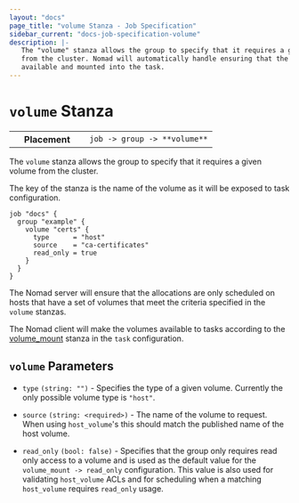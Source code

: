 ```yaml
---
layout: "docs"
page_title: "volume Stanza - Job Specification"
sidebar_current: "docs-job-specification-volume"
description: |-
   The "volume" stanza allows the group to specify that it requires a given volume
   from the cluster. Nomad will automatically handle ensuring that the volume is
   available and mounted into the task.
---
```


# `volume` Stanza

<table class="table table-bordered table-striped">
  <tr>
    <th width="120">Placement</th>
    <td>
      <code>job -> group -> **volume**</code>
    </td>
  </tr>
</table>

The `volume` stanza allows the group to specify that it requires a given volume
from the cluster.

The key of the stanza is the name of the volume as it will be exposed to task
configuration.

```hcl
job "docs" {
  group "example" {
    volume "certs" {
      type      = "host"
      source    = "ca-certificates"
      read_only = true
    }
  }
}
```

The Nomad server will ensure that the allocations are only scheduled on hosts
that have a set of volumes that meet the criteria specified in the `volume`
stanzas.

The Nomad client will make the volumes available to tasks according to the
[volume_mount][volume_mount] stanza in the `task` configuration.

## `volume` Parameters

- `type` `(string: "")` - Specifies the type of a given volume. Currently the
  only possible volume type is `"host"`.

- `source` `(string: <required>)` - The name of the volume to request. When using
  `host_volume`'s this should match the published name of the host volume.

- `read_only` `(bool: false)` - Specifies that the group only requires read only
  access to a volume and is used as the default value for the `volume_mount ->
  read_only` configuration. This value is also used for validating `host_volume`
  ACLs and for scheduling when a matching `host_volume` requires `read_only`
  usage.

[volume_mount]: /docs/job-specification/volume_mount.html "Nomad volume_mount Job Specification"
